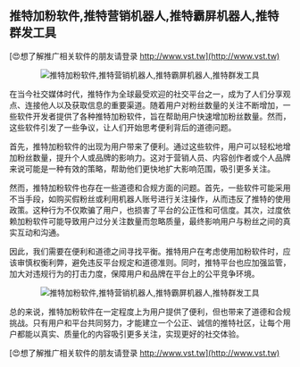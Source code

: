 ## **推特加粉软件,推特营销机器人,推特霸屏机器人,推特群发工具**

[😍想了解推广相关软件的朋友请登录 http://www.vst.tw](http://www.vst.tw)

 <center><img src="https://vst.tw/MP4/tuiguang/png/8.png" alt="推特加粉软件,推特营销机器人,推特霸屏机器人,推特群发工具"></center>

在当今社交媒体时代，推特作为全球最受欢迎的社交平台之一，成为了人们分享观点、连接他人以及获取信息的重要渠道。随着用户对粉丝数量的关注不断增加，一些软件开发者提供了各种推特加粉软件，旨在帮助用户快速增加粉丝数量。然而，这些软件引发了一些争议，让人们开始思考便利背后的道德问题。

首先，推特加粉软件的出现为用户带来了便利。通过这些软件，用户可以轻松地增加粉丝数量，提升个人或品牌的影响力。这对于营销人员、内容创作者或个人品牌来说可能是一种有效的策略，帮助他们更快地扩大影响范围，吸引更多关注。

然而，推特加粉软件也存在一些道德和合规方面的问题。首先，一些软件可能采用不当手段，如购买假粉丝或利用机器人账号进行关注操作，从而违反了推特的使用政策。这种行为不仅欺骗了用户，也损害了平台的公正性和可信度。其次，过度依赖加粉软件可能导致用户过分关注数量而忽略质量，最终影响用户与粉丝之间的真实互动和沟通。

因此，我们需要在便利和道德之间寻找平衡。推特用户在考虑使用加粉软件时，应该审慎权衡利弊，避免违反平台规定和道德准则。同时，推特平台也应加强监管，加大对违规行为的打击力度，保障用户和品牌在平台上的公平竞争环境。

 <center><img src="https://vst.tw/MP4/tuiguang/png/0.png" alt="推特加粉软件,推特营销机器人,推特霸屏机器人,推特群发工具"></center>

总的来说，推特加粉软件在一定程度上为用户提供了便利，但也带来了道德和合规挑战。只有用户和平台共同努力，才能建立一个公正、诚信的推特社区，让每个用户都能以真实、质量化的内容吸引更多关注，实现更好的社交体验。

[😍想了解推广相关软件的朋友请登录 http://www.vst.tw](http://www.vst.tw)



